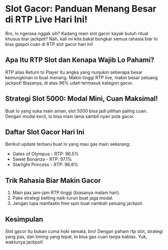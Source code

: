 <div class="container">
        <h1>Slot Gacor: Panduan Menang Besar di RTP Live Hari Ini!</h1>
        <p>Bro, lo ngerasa nggak sih? Kadang main <span class="highlight">slot gacor</span> kayak butuh ritual khusus biar jackpot? Nah, kali ini kita bakal bongkar semua rahasia biar lo bisa gaspol cuan di <span class="highlight">RTP slot gacor hari ini</span>!</p>
        <h2>Apa Itu RTP Slot dan Kenapa Wajib Lo Pahami?</h2>
        <p>RTP alias <span class="highlight">Return to Player</span> itu angka yang nunjukin seberapa besar kemungkinan lo buat menang. Makin tinggi <span class="highlight">RTP live</span>, makin besar peluang jackpot! Biasanya, di atas 96% udah termasuk kategori gacor.</p>
        <h2>Strategi Slot 5000: Modal Mini, Cuan Maksimal!</h2>
        <p>Buat lo yang suka main aman, <span class="highlight">slot 5000</span> bisa jadi pilihan paling cuan. Dengan modal kecil, lo bisa main lama sambil nyari pola gacor.</p>
        <h2>Daftar Slot Gacor Hari Ini</h2>
        <p>Berikut update terbaru buat lo yang mau gas main sekarang:</p>
        <ul>
            <li>Gates of Olympus - RTP: 96.5%</li>
            <li>Sweet Bonanza - RTP: 97.1%</li>
            <li>Starlight Princess - RTP: 96.8%</li>
        </ul>
        <h2>Trik Rahasia Biar Makin Gacor</h2>
        <ol>
            <li>Main pas jam-jam RTP tinggi (biasanya malam hari).</li>
            <li>Pake strategi betting naik-turun buat jaga modal.</li>
            <li>Jangan lupa manfaatin free spin buat nambah peluang jackpot.</li>
        </ol>
        <h2>Kesimpulan</h2>
        <p>Slot gacor itu bukan cuma hoki semata, bro! Dengan paham <span class="highlight">rtp slot</span>, strategi yang pas, dan timing yang tepat, lo bisa gas cuan tanpa bablas. Yuk, waktunya jackpot!</p>
    </div>
</body>
</html>
